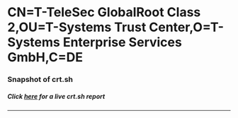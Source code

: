 # CN=T-TeleSec GlobalRoot Class 2,OU=T-Systems Trust Center,O=T-Systems Enterprise Services GmbH,C=DE
### Snapshot of crt.sh
##### Click [here](https://crt.sh/?serial=D32201F3292E509C) for a live crt.sh report

---

